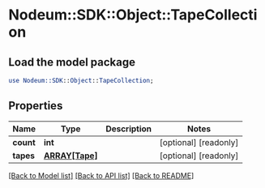 # Nodeum::SDK::Object::TapeCollection

## Load the model package
```perl
use Nodeum::SDK::Object::TapeCollection;
```

## Properties
Name | Type | Description | Notes
------------ | ------------- | ------------- | -------------
**count** | **int** |  | [optional] [readonly] 
**tapes** | [**ARRAY[Tape]**](Tape.md) |  | [optional] [readonly] 

[[Back to Model list]](../README.md#documentation-for-models) [[Back to API list]](../README.md#documentation-for-api-endpoints) [[Back to README]](../README.md)


